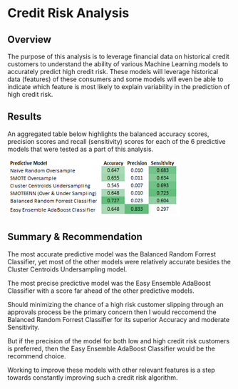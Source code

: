 # **Credit Risk Analysis**

## **Overview**
The purpose of this analysis is to leverage financial data on historical credit customers to understand the ability of various Machine Learning models to accurately predict high credit risk. These models will leverage historical data (features) of these consumers and some models will even be able to indicate which feature is most likely to explain variability in the prediction of high credit risk.


## **Results**
An aggregated table below highlights the balanced accuracy scores, precision scores and recall (sensitivity) scores for each of the 6 predictive models that were tested as a part of this analysis.

![summary_results](predictive_models_summary_comparison.png)

## **Summary & Recommendation**

The most accurate predictive model was the Balanced Random Forrest Classifier, yet most of the other models were relatively accurate besides the Cluster Centroids Undersampling model.

The most precise predictive model was the Easy Ensemble AdaBoost Classifier with a score far ahead of the other predictive models.

Should minimizing the chance of a high risk customer slipping through an approvals process be the primary concern then I would reccomend the Balanced Random Forrest Classifier for its superior Accuracy and moderate Sensitivity.

But if the precision of the model for both low and high credit risk customers is preferred, then the Easy Ensemble AdaBoost Classifier would be the recommend choice.

Working to improve these models with other relevant features is a step towards constantly improving such a credit risk algorithm. 